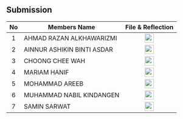 ## Submission
| No | Members Name |  File & Reflection |
| :-----: |  ------ | :-----: | 
| 1 | AHMAD RAZAN ALKHAWARIZMI |  <a href="https://github.com/miqbaltariq/SECP1513/tree/main/SECP1513-04/Tech Titans/AHMAD RAZAN ALKHAWARIZMI" ><img src="https://github.com/drshahizan/software-engineering/blob/main/project/project/sec01/curiousity/img/document1.png?raw=true" width="24px" height="24px" ></a> | 
| 2 | AINNUR ASHIKIN BINTI ASDAR | <a href="https://github.com/miqbaltariq/SECP1513/tree/main/SECP1513-04/Tech Titans/AINNUR ASHIKIN BINTI ASDAR" ><img src="https://github.com/drshahizan/software-engineering/blob/main/project/project/sec01/curiousity/img/document1.png?raw=true" width="24px" height="24px" ></a> | 
| 3 | CHOONG CHEE WAH | <a href="https://github.com/miqbaltariq/SECP1513/tree/main/SECP1513-04/Tech Titans/CHOONG CHEE WAH" ><img src="https://github.com/drshahizan/software-engineering/blob/main/project/project/sec01/curiousity/img/document1.png?raw=true" width="24px" height="24px" ></a> | 
| 4 | MARIAM HANIF | <a href="https://github.com/miqbaltariq/SECP1513/tree/main/SECP1513-04/Tech Titans/MARIAM HANIF" ><img src="https://github.com/drshahizan/software-engineering/blob/main/project/project/sec01/curiousity/img/document1.png?raw=true" width="24px" height="24px" ></a> | 
| 5 | MOHAMMAD AREEB |  <a href="https://github.com/miqbaltariq/SECP1513/tree/main/SECP1513-04/Tech Titans/MOHAMMAD AREEB" ><img src="https://github.com/drshahizan/software-engineering/blob/main/project/project/sec01/curiousity/img/document1.png?raw=true" width="24px" height="24px" ></a> |  
| 6 | MUHAMMAD NABIL KINDANGEN |  <a href="https://github.com/miqbaltariq/SECP1513/tree/main/SECP1513-04/Tech Titans/MUHAMMAD NABIL KINDANGEN" ><img src="https://github.com/drshahizan/software-engineering/blob/main/project/project/sec01/curiousity/img/document1.png?raw=true" width="24px" height="24px" ></a> | 
| 7 | SAMIN SARWAT |  <a href="https://github.com/miqbaltariq/SECP1513/tree/main/SECP1513-04/Tech Titans/SAMIN SARWAT" ><img src="https://github.com/drshahizan/software-engineering/blob/main/project/project/sec01/curiousity/img/document1.png?raw=true" width="24px" height="24px" ></a> | 
